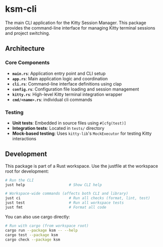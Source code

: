 # ksm-cli

The main CLI application for the Kitty Session Manager. This package provides the command-line interface for managing Kitty terminal sessions and project switching.

## Architecture

### Core Components

- **`main.rs`**: Application entry point and CLI setup
- **`app.rs`**: Main application logic and coordination
- **`cli.rs`**: Command-line interface definitions using clap
- **`config.rs`**: Configuration file loading and session management
- **`kitty.rs`**: High-level Kitty terminal integration wrapper
- **`cmd/<name>.rs`**: individual cli commands

### Testing

- **Unit tests**: Embedded in source files using `#[cfg(test)]`
- **Integration tests**: Located in `tests/` directory
- **Mock-based testing**: Uses `kitty-lib`'s `MockExecutor` for testing Kitty interactions

## Development

This package is part of a Rust workspace. Use the justfile at the workspace root for development:

```bash
# Run the CLI
just help                    # Show CLI help

# Workspace-wide commands (affects both CLI and library)
just ci                      # Run all checks (format, lint, test)
just test                    # Run all workspace tests
just fmt                     # Format all code
```

You can also use cargo directly:

```bash
# Run with cargo (from workspace root)
cargo run --package ksm -- --help
cargo test --package ksm
cargo check --package ksm
```
